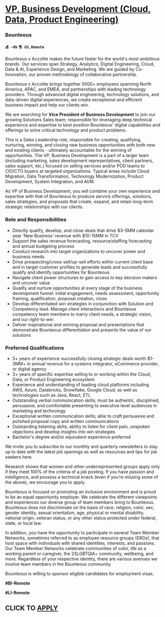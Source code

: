 # [VP, Business Development (Cloud, Data, Product Engineering)](https://www.remotewlb.com/apply/vp-business-development-cloud-data-product-engineering)  
### Bounteous  
#### `💰 ~0k` `🌎 US,Remote`  

Bounteous x Accolite makes the future faster for the world's most ambitious brands. Our services span Strategy, Analytics, Digital Engineering, Cloud, Data & AI, Experience Design, and Marketing. We are guided by Co-Innovation, our proven methodology of collaborative partnership.

  

Bounteous x Accolite brings together 5000+ employees spanning North America, APAC, and EMEA, and partnerships with leading technology providers. Through advanced digital engineering, technology solutions, and data-driven digital experiences, we create exceptional and efficient business impact and help our clients win.

  

We are searching for **Vice President of Business Development** to join our growing Solutions Sales team; responsible for leveraging deep technical experience and expertise to best position Bounteous' digital capabilities and offerings to solve critical technology and product problems.

  

This is a Sales Leadership role, responsible for creating, qualifying, nurturing, winning, and closing new business opportunities with both new and existing clients - ultimately accountable for the winning of opportunities. The VP, Business Development is a part of a larger team (including marketing, sales development representatives, client partners, sales support, etc.) focused on selling services and/or POD teams to CIO/CTO buyers at targeted organizations. Typical areas include Cloud Migration, Data Transformation, Technology Modernization, Product Development, System Integration, and AI/M.

  

As VP of Business Development, you will combine your own experience and expertise with that of Bounteous to produce service offerings, solutions, sales strategies, and proposals that create, expand, and retain long-term strategic relationships with our clients.

### Role and Responsibilities

  * Directly qualify, develop, and close deals that drive $3-5MM calendar year ‘New Business’ revenue with $10-15MM in TCV
  * Support the sales revenue forecasting, resource/staffing forecasting and annual budgeting process
  * Conduct research into target organizations to uncover power and business needs
  * Drive prospecting/cross-sell/up-sell efforts within current client base and in target customer profiles to generate leads and successfully qualify and identify opportunities for Bounteous
  * Navigate client power structures to gain access to key decision makers and uncover value
  * Qualify and nurture opportunities at every stage of the business development funnel: initial engagement, needs assessment, opportunity framing, qualification, proposal creation, close.
  * Develop differentiated win strategies in conjunction with Solution and Competency lead. Manage client interactions and Bounteous competency team members to marry client needs, a strategic vision, and our right-to-win
  * Deliver inspirational and winning proposal and presentations that demonstrate Bounteous differentiation and presents the value of our solutions

### Preferred Qualifications

  * 5+ years of experience successfully closing strategic deals worth $1-3MM+ in annual revenue for a systems integrator, eCommerce provider, or digital agency
  * 3+ years of specific expertise selling to or working within the Cloud, Data, or Product Engineering ecosystem
  * Experience and understanding of leading cloud platforms including AWS, Azure, Databricks, Snowflake, Google Cloud; as well as technologies such as Java, React, ETL
  * Outstanding verbal communication skills; must be authentic, disciplined, persuasive, and comfortable presenting to executive level audiences in marketing and technology
  * Exceptional written communication skills; able to craft persuasive and polished proposal copy and written communications
  * Outstanding listening skills; ability to listen for client pain, unspoken objections and develop insights into win strategies
  * Bachelor's degree and/or equivalent experience preferred

We invite you to subscribe to our monthly and quarterly newsletters to stay up to date with the latest job openings as well as resources and tips for job seekers here.

  

Research shows that women and other underrepresented groups apply only if they meet 100% of the criteria of a job posting. If you have passion and intelligence, and possess a technical knack (even if you’re missing some of the above), we encourage you to apply.

  

Bounteous is focused on promoting an inclusive environment and is proud to be an equal opportunity employer. We celebrate the different viewpoints and experiences our diverse group of team members bring to Bounteous. Bounteous does not discriminate on the basis of race, religion, color, sex, gender identity, sexual orientation, age, physical or mental disability, national origin, veteran status, or any other status protected under federal, state, or local law.

  

In addition, you have the opportunity to participate in several Team Member Networks, sometimes referred to as employee resource groups (ERGs), that host space with individuals with shared identities, interests, and passions. Our Team Member Networks celebrate communities of color, life as a working parent or caregiver, the 2SLGBTQIA+ community, wellbeing, and more. Regardless of your respective identity, there are various avenues we involve team members in the Bounteous community.

  

Bounteous is willing to sponsor eligible candidates for employment visas.

  

 **#BI-Remote**

 **#LI-Remote**

  
## CLICK TO [APPLY](https://www.remotewlb.com/apply/vp-business-development-cloud-data-product-engineering)

